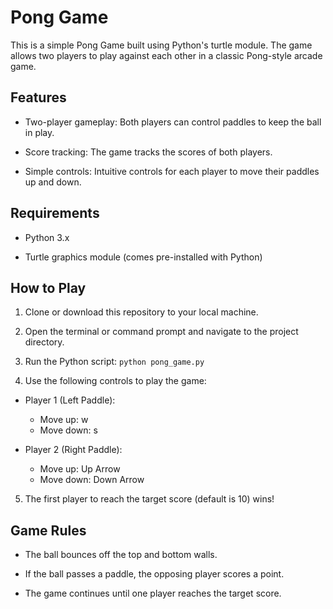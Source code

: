 # Pong Game

This is a simple Pong Game built using Python's turtle module. The game allows two players to play against each other in a classic Pong-style arcade game.

## Features

* Two-player gameplay: Both players can control paddles to keep the ball in play.

* Score tracking: The game tracks the scores of both players.

* Simple controls: Intuitive controls for each player to move their paddles up and down.

## Requirements

* Python 3.x

* Turtle graphics module (comes pre-installed with Python)

## How to Play

1. Clone or download this repository to your local machine.

2. Open the terminal or command prompt and navigate to the project directory.

3. Run the Python script:
```python pong_game.py```

4. Use the following controls to play the game:

* Player 1 (Left Paddle):
  * Move up: w
  * Move down: s

* Player 2 (Right Paddle):
  * Move up: Up Arrow
  * Move down: Down Arrow

5. The first player to reach the target score (default is 10) wins!

## Game Rules

* The ball bounces off the top and bottom walls.

* If the ball passes a paddle, the opposing player scores a point.

* The game continues until one player reaches the target score.
  
